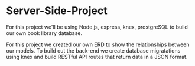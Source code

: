 # Server-Side-Project

For this project we'll be using Node.js, express, knex, prostgreSQL to build our own book library database. 

For this project we created our own ERD to show the relationships between our models.
To build out the back-end we create database migratations using knex and build RESTful API routes that return data in a JSON format. 